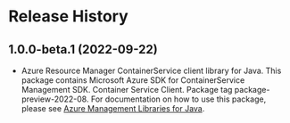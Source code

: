 # Release History

## 1.0.0-beta.1 (2022-09-22)

- Azure Resource Manager ContainerService client library for Java. This package contains Microsoft Azure SDK for ContainerService Management SDK. Container Service Client. Package tag package-preview-2022-08. For documentation on how to use this package, please see [Azure Management Libraries for Java](https://aka.ms/azsdk/java/mgmt).
